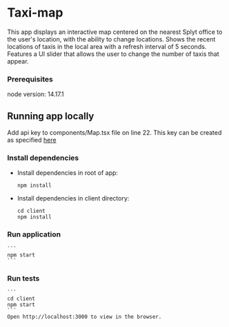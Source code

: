 # Taxi-map

This app displays an interactive map centered on the nearest Splyt office to the user's location, with the ability to change locations. Shows the recent locations of taxis in the local area with a refresh interval of 5 seconds. Features a UI slider that allows the user to change the number of taxis that appear.

### Prerequisites

node version: 14.17.1

## Running app locally

Add api key to components/Map.tsx file on line 22. This key can be created as specified [here](https://developers.google.com/maps/documentation/javascript/get-api-key)

### Install dependencies
- Install dependencies in root of app:
    ```
    npm install
    ```
- Install dependencies in client directory:
    ```
    cd client
    npm install
    ```

### Run application
    ```
    npm start
    ```

### Run tests
    ```
    cd client
    npm start
    ```
    Open http://localhost:3000 to view in the browser.
